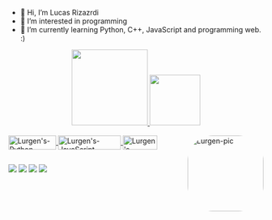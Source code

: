 - 👋 Hi, I’m Lucas Rizazrdi
- 👀 I’m interested in programming
- 🌱 I’m currently learning Python, C++, JavaScript and programming web. :)

<!---
Lurgen is a ✨ special ✨ furry because except likes programming, he likes to draw too :)
--->

<div align="center">
  <a href="https://github.com/lrizzardi-frry">
  <img height="150em" src="https://github-readme-stats.vercel.app/api?username=lrizzardi-frry&show_icons=true&theme=gotham&include_all_commits=true&count_private=true"/>
  <img height="100em" src="https://github-readme-stats.vercel.app/api/top-langs/?username=lrizzardi-frry&layout=compact&langs_count=7&theme=gotham"/>
</div>
  
  <div style="display: inline_block"><br>
  <img align="center" alt="Lurgen's-Python" height="28" width="94" src="https://img.shields.io/badge/Python-14354C?style=for-the-badge&logo=python&logoColor=white">
  <img align="center" alt="Lurgen's-JavaScript" height="28" width="124" src="https://img.shields.io/badge/JavaScript-F7DF1E?style=for-the-badge&logo=javascript&logoColor=black">
  <img align="center" alt="Lurgen's-CPlusPlus" height="28" width="68" src="https://img.shields.io/badge/C%2B%2B-00599C?style=for-the-badge&logo=c%2B%2B&logoColor=white">
  <img align="right" alt="Lurgen-pic" height="150" style="border-radius:50px;" src="https://scontent-gru1-2.cdninstagram.com/v/t51.2885-15/fr/e15/s1080x1080/235736804_308191534397528_8359681250223188516_n.jpg?_nc_ht=scontent-gru1-2.cdninstagram.com&_nc_cat=108&_nc_ohc=YXukLKWoAUwAX_paLap&edm=AP_V10EBAAAA&ccb=7-4&oh=b84af0aa31890c26a8ac6cb3821d4383&oe=617115FF&_nc_sid=4f375e">
</div>
  
  ##
  </div>
    <a href="https://www.linkedin.com/in/lucas-rizzardi-rodrigues-078486197/" target="_blank"><img src="https://img.shields.io/badge/-LinkedIn-%230077B5?style=for-the-badge&logo=linkedin&logoColor=white" target="_blank"></a> 
  <a href="https://www.instagram.com/lurgen.lr/" target="_blank"><img src="https://img.shields.io/badge/-Instagram-%23E4405F?style=for-the-badge&logo=instagram&logoColor=white" target="_blank"></a>
  <a href = "https://twitter.com/lurgentwenty04"><img src="https://img.shields.io/badge/Twitter-1DA1F2?style=for-the-badge&logo=twitter&logoColor=white" target="_blank"></a>
  <a href = "mailto:lukinhas10085.lrr@gmail.com"><img src="https://img.shields.io/badge/-Gmail-%23333?style=for-the-badge&logo=gmail&logoColor=white" target="_blank"></a>
  </div>
